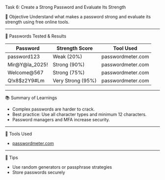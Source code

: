  Task 6: Create a Strong Password and Evaluate Its Strength

 🎯 Objective
Understand what makes a password strong and evaluate its strength using free online tools.

---

 🔑 Passwords Tested & Results

| Password           | Strength Score | Tool Used              |
|--------------------|----------------|------------------------|
| password123        | Weak (20%)     | passwordmeter.com    | Miryala123         | Fair (45%)     | passwordmeter.com      |
| Mir@Y@la_2025!     | Strong (90%)   | passwordmeter.com      |
| Welcome@567        | Strong (75%)   | passwordmeter.com      |
| Q!x8$z2Y9#Lm       | Very Strong (95%) | passwordmeter.com   |

---

 📚 Summary of Learnings
- Complex passwords are harder to crack.
- Best practice: Use all character types and minimum 12 characters.
- Password managers and MFA increase security.

---

 📎 Tools Used
- [passwordmeter.com](https://www.passwordmeter.com/)

---



 🧠 Tips
- Use random generators or passphrase strategies
- Store passwords securely
